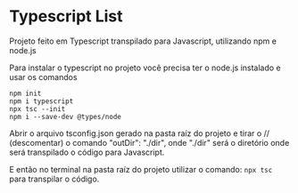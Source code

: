 <h1>Typescript List</h1>

<p>Projeto feito em Typescript transpilado para Javascript, utilizando npm e node.js</p>
<p>Para instalar o typescript no projeto você precisa ter o node.js instalado e usar os comandos<br>
 
```
npm init
npm i typescript
npx tsc --init
npm i --save-dev @types/node
```
 
<p>Abrir o arquivo tsconfig.json gerado na pasta raíz do projeto e tirar o // (descomentar) o comando "outDir": "./dir", onde "./dir" será o diretório onde será transpilado o código para Javascript.<br>
<p>E então no terminal na pasta raíz do projeto utilizar o comando: <code>npx tsc</code> para transpilar o código.</p><br>
<p></p>

